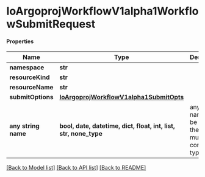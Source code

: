 # IoArgoprojWorkflowV1alpha1WorkflowSubmitRequest

#### Properties
Name | Type | Description | Notes
------------ | ------------- | ------------- | -------------
**namespace** | **str** |  | [optional] 
**resourceKind** | **str** |  | [optional] 
**resourceName** | **str** |  | [optional] 
**submitOptions** | [**IoArgoprojWorkflowV1alpha1SubmitOpts**](IoArgoprojWorkflowV1alpha1SubmitOpts.md) |  | [optional] 
**any string name** | **bool, date, datetime, dict, float, int, list, str, none_type** | any string name can be used but the value must be the correct type | [optional]

[[Back to Model list]](../README.md#documentation-for-models) [[Back to API list]](../README.md#documentation-for-api-endpoints) [[Back to README]](../README.md)

